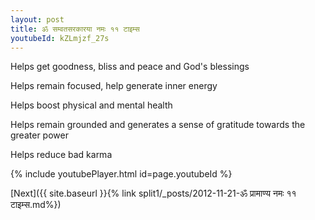 ```yaml
---
layout: post
title: ॐ सम्वतसरकारया नमः ११ टाइम्स
youtubeId: kZLmjzf_27s
---
```

 
 
Helps get goodness, bliss and peace and God's blessings
 
Helps remain focused, help generate inner energy 
 
Helps boost physical and mental health 
 
Helps remain grounded and generates a sense of gratitude towards the greater power 
 
Helps reduce bad karma
 
 
 
 


{% include youtubePlayer.html id=page.youtubeId %}
 
[Next]({{ site.baseurl }}{% link  split1/_posts/2012-11-21-ॐ प्रामाण्य नमः ११ टाइम्स.md%})
 
